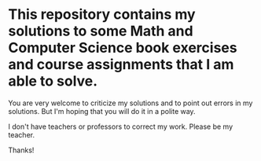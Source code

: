 # This repository contains my solutions to some Math and Computer Science book exercises and course assignments that I am able to solve.

You are very welcome to criticize my solutions and to point out errors in my solutions. But I'm hoping that you will do it in a polite way.

I don't have teachers or professors to correct my work. Please be my teacher. 

Thanks!

